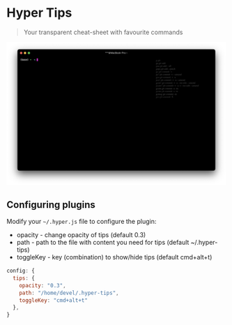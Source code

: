 # Hyper Tips

> Your transparent cheat-sheet with favourite commands

![Screenshot](./screenshot.png)

## Configuring plugins

Modify your `~/.hyper.js` file to configure the plugin:

- opacity - change opacity of tips (default 0.3)
- path - path to the file with content you need for tips (default ~/.hyper-tips)
- toggleKey - key (combination) to show/hide tips (default cmd+alt+t)

```js
config: {                                                                      
  tips: {                                                                 
    opacity: "0.3",
    path: "/home/devel/.hyper-tips",
    toggleKey: "cmd+alt+t"                                                                        
  },
}
```
